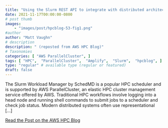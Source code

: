 ```yaml
---
title: "Using the Slurm REST API to integrate with distributed architectures on AWS"
date: 2021-11-17T00:00:00-0800
# post thumb
images:
    - "images/post/hpcblog-53-fig1.png"
#author
author: "Matt Vaughn"
# description
description: " (reposted from AWS HPC Blog)"
# Taxonomies
categories: [ "AWS ParallelCluster", ]
tags: [ "HPC",  "ParallelCluster",  "Amplify",  "Slurm",  "hpcblog", ]
type: "regular" # available type (regular or featured)
draft: false
---
```


The Slurm Workload Manager by SchedMD is a popular HPC scheduler and is supported by AWS ParallelCluster, an elastic HPC cluster management service offered by AWS. Traditional HPC workflows involve logging into a head node and running shell commands to submit jobs to a scheduler and check job status. Modern distributed systems often use representational […]

<a href="https://aws.amazon.com/blogs/hpc/using-the-slurm-rest-api-to-integrate-with-distributed-architectures-on-aws/" class="btn btn-primary btn-lg active" role="button" aria-pressed="true" style="margin-top: 8px;">Read the Post on the AWS HPC Blog</a>